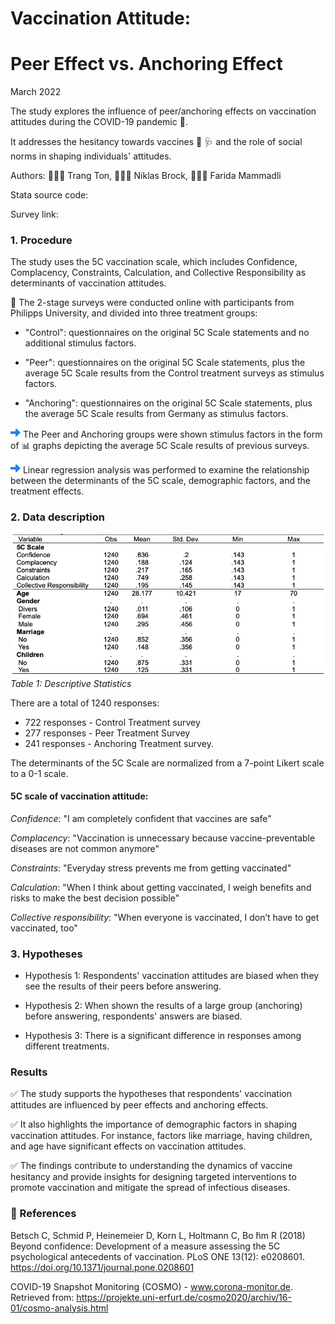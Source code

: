 # Vaccination Attitude: 
# Peer Effect vs. Anchoring Effect

March 2022

The study explores the influence of peer/anchoring effects on vaccination attitudes during the COVID-19 pandemic 🦠. 

It addresses the hesitancy towards vaccines 💉 🩺 and the role of social norms in shaping individuals' attitudes.

Authors:  👩🏻‍💼 Trang Ton, 🙎🏼‍♂️ Niklas Brock,  👩🏻‍💼 Farida Mammadli

Stata source code:

Survey link: 

### 1. Procedure

The study uses the 5C vaccination scale, which includes Confidence, Complacency, Constraints, Calculation, and Collective Responsibility as determinants of vaccination attitudes.

 📝 The 2-stage surveys were conducted online with participants from Philipps University, and divided into three treatment groups:

* "Control": questionnaires on the original 5C Scale statements and no additional stimulus factors.

* "Peer": questionnaires on the original 5C Scale statements, plus the average 5C Scale results from the Control treatment surveys as stimulus factors.

* "Anchoring": questionnaires on the original 5C Scale statements, plus the average 5C Scale results from Germany as stimulus factors.

![](assets/arrow.png) The Peer and Anchoring groups were shown stimulus factors in the form of  📊 graphs depicting the average 5C Scale results of previous surveys. 

![](assets/arrow.png) Linear regression analysis was performed to examine the relationship between the determinants of the 5C scale, demographic factors, and the treatment effects.

### 2. Data description

![](assets/StatDescription.png)
*Table 1: Descriptive Statistics*

There are a total of 1240 responses: 
* 722 responses - Control Treatment survey
* 277 responses - Peer Treatment Survey
* 241 responses - Anchoring Treatment survey.

The determinants of the 5C Scale are normalized from a 7-point Likert scale to a 0-1 scale.

#### 5C scale of vaccination attitude:

*Confidence*: "I am completely confident that vaccines are safe"

*Complacency*: "Vaccination is unnecessary because vaccine-preventable diseases are not common anymore"

*Constraints*: "Everyday stress prevents me from getting vaccinated"

*Calculation*: "When I think about getting vaccinated, I weigh benefits and risks to make the best decision possible"

*Collective responsibility*: "When everyone is vaccinated, I don’t have to get vaccinated, too"

### 3. Hypotheses

* Hypothesis 1: Respondents' vaccination attitudes are biased when they see the results of their peers before answering.

* Hypothesis 2: When shown the results of a large group (anchoring)  before answering, respondents' answers are biased.

* Hypothesis 3: There is a significant difference in responses among different treatments.

### Results

✅ The study supports the hypotheses that respondents' vaccination attitudes are influenced by peer effects and anchoring effects. 

✅ It also highlights the importance of demographic factors in shaping vaccination attitudes. For instance, factors like marriage, having children, and age have significant effects on vaccination attitudes.

✅ The findings contribute to understanding the dynamics of vaccine hesitancy and provide insights for designing targeted interventions to promote vaccination and mitigate the spread of infectious diseases.

### 📖 References

Betsch C, Schmid P, Heinemeier D, Korn L, Holtmann C, Bo ̈hm R (2018) Beyond confidence: Development of a measure assessing the 5C psychological antecedents of vaccination. PLoS ONE 13(12): e0208601. https://doi.org/10.1371/journal.pone.0208601

COVID-19 Snapshot Monitoring (COSMO) - www.corona-monitor.de. Retrieved from: https://projekte.uni-erfurt.de/cosmo2020/archiv/16-01/cosmo-analysis.html



